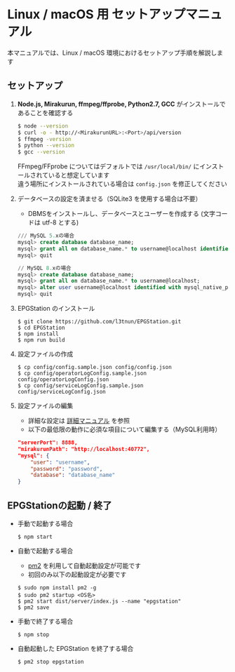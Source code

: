 Linux / macOS 用 セットアップマニュアル
===
本マニュアルでは、Linux / macOS 環境におけるセットアップ手順を解説します

## セットアップ
1. **Node.js, Mirakurun, ffmpeg/ffprobe, Python2.7, GCC** がインストールであることを確認する

	```bash
	$ node --version
	$ curl -o - http://<MirakurunURL>:<Port>/api/version
	$ ffmpeg -version
	$ python --version
	$ gcc --version
	```

	FFmpeg/FFprobe についてはデフォルトでは ```/usr/local/bin/``` にインストールされていると想定しています  
	違う場所にインストールされている場合は ```config.json``` を修正してください

2. データベースの設定を済ませる（SQLite3 を使用する場合は不要）
	- DBMSをインストールし、データベースとユーザーを作成する (文字コードは utf-8 とする)

	```sql
	/// MySQL 5.xの場合
	mysql> create database database_name;
	mysql> grant all on database_name.* to username@localhost identified by 'password';
	mysql> quit

	// MySQL 8.xの場合
	mysql> create database database_name;
	mysql> grant all on database_name.* to username@localhost;
	mysql> alter user username@localhost identified with mysql_native_password BY 'password';
	mysql> quit
	```

3. EPGStation のインストール

	```
	$ git clone https://github.com/l3tnun/EPGStation.git
	$ cd EPGStation
	$ npm install
	$ npm run build
	```

4. 設定ファイルの作成

	```
	$ cp config/config.sample.json config/config.json
	$ cp config/operatorLogConfig.sample.json config/operatorLogConfig.json
	$ cp config/serviceLogConfig.sample.json config/serviceLogConfig.json
	```

5. 設定ファイルの編集

	- 詳細な設定は [詳細マニュアル](conf-manual.md) を参照
	- 以下の最低限の動作に必須な項目について編集する（MySQL利用時）

	```json
	"serverPort": 8888,
	"mirakurunPath": "http://localhost:40772",
	"mysql": {
		"user": "username",
		"password": "password",
		"database": "database_name"
	}
	```

## EPGStationの起動 / 終了

- 手動で起動する場合

	```
	$ npm start
	```

- 自動で起動する場合
	- [pm2](http://pm2.keymetrics.io/) を利用して自動起動設定が可能です
	- 初回のみ以下の起動設定が必要です

	```
	$ sudo npm install pm2 -g
	$ sudo pm2 startup <OS名>
	$ pm2 start dist/server/index.js --name "epgstation"
	$ pm2 save
	```

- 手動で終了する場合

	```
	$ npm stop
	```

- 自動起動した EPGStation を終了する場合

	```
	$ pm2 stop epgstation
	```
